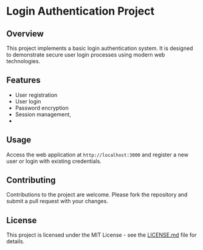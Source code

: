 # Login Authentication Project

## Overview
This project implements a basic login authentication system. It is designed to demonstrate secure user login processes using modern web technologies.

## Features
- User registration
- User login
- Password encryption
- Session management,
- 
## Usage
Access the web application at `http://localhost:3000` and register a new user or login with existing credentials.

## Contributing
Contributions to the project are welcome. Please fork the repository and submit a pull request with your changes.

## License
This project is licensed under the MIT License - see the [LICENSE.md](LICENSE.md) file for details.
